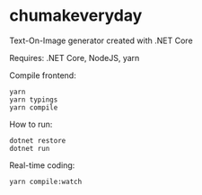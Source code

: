 # chumakeveryday

Text-On-Image generator
created with .NET Core

Requires: .NET Core, NodeJS, yarn

Compile frontend:
```
yarn
yarn typings
yarn compile
```

How to run:

```
dotnet restore
dotnet run
```

Real-time coding:
```
yarn compile:watch
```
